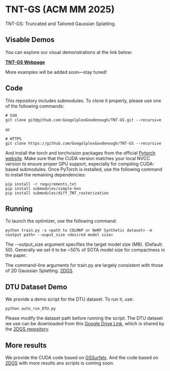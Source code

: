# TNT-GS (ACM MM 2025)
TNT-GS: Truncated and Tailored Gaussian Splatting.

## Visable Demos

You can explore our visual demonstrations at the link below:

[**TNT-GS Webpage**](https://googolplexgoodenough.github.io/TNT-GS-webpage/)

More examples will be added soon—stay tuned!

## Code


This repository includes submodules. To clone it properly, please use one of the following commands:
```shell
# SSH
git clone git@github.com:GoogolplexGoodenough/TNT-GS.git --recursive
```
or
```shell
# HTTPS
git clone https://github.com/GoogolplexGoodenough/TNT-GS --recursive
```

And install the torch and torchvision packages from the official [Pytorch website](https://pytorch.org/). Make sure that the CUDA version matches your local NVCC version to ensure proper GPU support, especially for compiling CUDA-based submodules.
Once PyTorch is installed, use the following command to install the remaining dependencies:
```shell
pip install -r requirements.txt
pip install submodules/simple-knn
pip install submodules/diff_TNT_rasterization
```

## Running

To launch the optimizer, use the following command:

```shell
python train.py -s <path to COLMAP or NeRF Synthetic dataset> -m <output path> --ouput_size <desired model size>
```

The --output_size argument specifies the target model size (MB). (Default: 50). Generally we set it to be ~50% of SOTA model size for compactness in the paper.

The command-line arguments for train.py are largely consistent with those of 2D Gaussian Splatting. [2DGS](https://github.com/hbb1/2d-gaussian-splatting).


## DTU Dataset Demo

We provide a demo script for the DTU dataset. To run it, use:

```shell
python auto_run_DTU.py
```

Please modify the dataset path before running the script. The DTU dataset we use can be downloaded from this [Google Drive Link](https://drive.google.com/drive/folders/1SJFgt8qhQomHX55Q4xSvYE2C6-8tFll9), which is shared by the [2DGS repository](https://github.com/hbb1/2d-gaussian-splatting).


## More results

We provide the CUDA code based on [GSSurfels](https://github.com/turandai/gaussian_surfels.git). And the code based on [2DGS](https://github.com/hbb1/2d-gaussian-splatting) with more results ans scripts is coming soon.